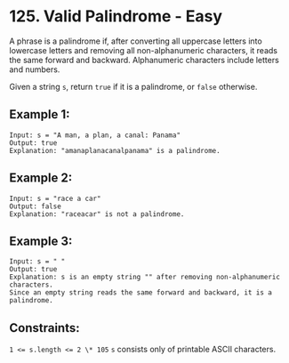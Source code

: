 # 125. Valid Palindrome - Easy

A phrase is a palindrome if, after converting all uppercase letters into lowercase letters and removing all non-alphanumeric characters, it reads the same forward and backward. Alphanumeric characters include letters and numbers.

Given a string `s`, return `true` if it is a palindrome, or `false` otherwise.

## Example 1:

```
Input: s = "A man, a plan, a canal: Panama"
Output: true
Explanation: "amanaplanacanalpanama" is a palindrome.
```

## Example 2:

```
Input: s = "race a car"
Output: false
Explanation: "raceacar" is not a palindrome.
```

## Example 3:

```
Input: s = " "
Output: true
Explanation: s is an empty string "" after removing non-alphanumeric characters.
Since an empty string reads the same forward and backward, it is a palindrome.
```

## Constraints:

`1 <= s.length <= 2 \* 105`
`s` consists only of printable ASCII characters.
